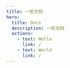 ```yaml
---
title: 一些文档
hero:
  title: Docs
  description: 一些文档
  actions:
    - text: Hello
      link: /
    - text: World
      link: /
---
```




